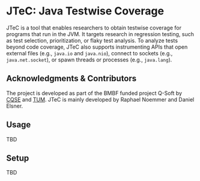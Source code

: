 # JTeC: Java Testwise Coverage

JTeC is a tool that enables researchers to obtain testwise coverage for programs that run in the JVM.
It targets research in regression testing, such as test selection, prioritization, or flaky test analysis.
To analyze tests beyond code coverage, JTeC also supports instrumenting APIs that open external files (e.g., `java.io` and `java.nio`), 
connect to sockets (e.g., `java.net.socket`), or spawn threads or processes (e.g., `java.lang`).

## Acknowledgments & Contributors

The project is developed as part of the BMBF funded project Q-Soft by [CQSE](https://www.cqse.eu/en/) and [TUM](https://www.in.tum.de/i04/).
JTeC is mainly developed by Raphael Noemmer and Daniel Elsner.

## Usage

TBD

## Setup

TBD

